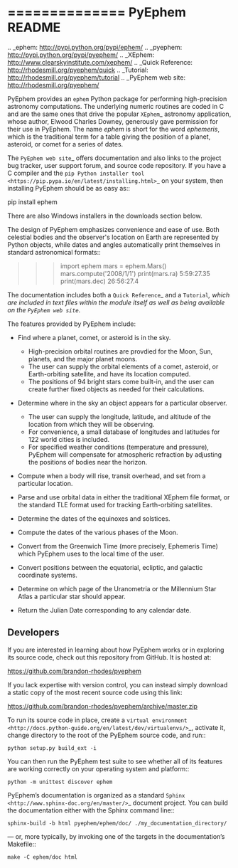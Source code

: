 ==============
PyEphem README
==============

.. _ephem: http://pypi.python.org/pypi/ephem/
.. _pyephem: http://pypi.python.org/pypi/pyephem/
.. _XEphem: http://www.clearskyinstitute.com/xephem/
.. _Quick Reference: http://rhodesmill.org/pyephem/quick
.. _Tutorial: http://rhodesmill.org/pyephem/tutorial
.. _PyEphem web site: http://rhodesmill.org/pyephem/

PyEphem provides an ``ephem`` Python package
for performing high-precision astronomy computations.
The underlying numeric routines are coded in C
and are the same ones that drive the popular `XEphem`_ astronomy application,
whose author, Elwood Charles Downey,
generously gave permission for their use in PyEphem.
The name *ephem* is short for the word *ephemeris*,
which is the traditional term for a table
giving the position of a planet, asteroid, or comet for a series of dates.

The `PyEphem web site`_ offers documentation
and also links to the project bug tracker, user support forum,
and source code repository.
If you have a C compiler and the
`pip Python installer tool <https://pip.pypa.io/en/latest/installing.html>`_
on your system,
then installing PyEphem should be as easy as::

  pip install ephem

There are also Windows installers in the downloads section below.

The design of PyEphem emphasizes convenience and ease of use.
Both celestial bodies and the observer's location on Earth
are represented by Python objects,
while dates and angles automatically print themselves
in standard astronomical formats::

 >>> import ephem
 >>> mars = ephem.Mars()
 >>> mars.compute('2008/1/1')
 >>> print(mars.ra)
 5:59:27.35
 >>> print(mars.dec)
 26:56:27.4

The documentation includes both a `Quick Reference`_ and a `Tutorial`_,
which are included in text files within the module itself
as well as being available on the `PyEphem web site`_.

The features provided by PyEphem include:

* Find where a planet, comet, or asteroid is in the sky.

  * High-precision orbital routines are provdied
    for the Moon, Sun, planets, and the major planet moons.
  * The user can supply the orbital elements of a comet, asteroid,
    or Earth-orbiting satellite, and have its location computed.
  * The positions of 94 bright stars come built-in,
    and the user can create further fixed objects as needed
    for their calculations.

* Determine where in the sky an object appears for a particular observer.

  * The user can supply the longitude, latitude, and altitude
    of the location from which they will be observing.
  * For convenience, a small database of longitudes and latitudes
    for 122 world cities is included.
  * For specified weather conditions (temperature and pressure),
    PyEphem will compensate for atmospheric refraction
    by adjusting the positions of bodies near the horizon.

* Compute when a body will rise, transit overhead, and set
  from a particular location.

* Parse and use orbital data in either the traditional XEphem file format,
  or the standard TLE format used for tracking Earth-orbiting satellites.

* Determine the dates of the equinoxes and solstices.

* Compute the dates of the various phases of the Moon.

* Convert from the Greenwich Time (more precisely, Ephemeris Time)
  which PyEphem uses to the local time of the user.

* Convert positions between the equatorial, ecliptic, and galactic
  coordinate systems.

* Determine on which page of the Uranometria or the Millennium Star Atlas
  a particular star should appear.

* Return the Julian Date corresponding to any calendar date.

Developers
----------

If you are interested in learning about how PyEphem works or in
exploring its source code, check out this repository from GitHub.  It is
hosted at:

https://github.com/brandon-rhodes/pyephem

If you lack expertise with version control, you can instead simply
download a static copy of the most recent source code using this link:

https://github.com/brandon-rhodes/pyephem/archive/master.zip

To run its source code in place, create a `virtual environment
<http://docs.python-guide.org/en/latest/dev/virtualenvs/>`_, activate
it, change directory to the root of the PyEphem source code, and run::

    python setup.py build_ext -i

You can then run the PyEphem test suite to see whether all of its
features are working correctly on your operating system and platform::

    python -m unittest discover ephem

PyEphem’s documentation is organized as a standard `Sphinx
<http://www.sphinx-doc.org/en/master/>`_ document project.  You can
build the documentation either with the Sphinx command line::

    sphinx-build -b html pyephem/ephem/doc/ ./my_documentation_directory/

— or, more typically, by invoking one of the targets in the
documentation’s Makefile::

    make -C ephem/doc html
